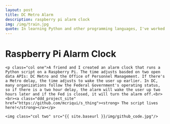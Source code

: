 ```yaml
---
layout: post
title: DC Metro Alarm
description: raspberry pi alarm clock
img: /img/train.jpg
quote: In learning Python and other programming languages, I've worked on some fun side projects.
---
```


<div>
	<h1 class="project-description-title">Raspberry Pi Alarm Clock</h1>
		<!-- div class="img_row ddd_align"> -->
		
	<p class="col one">A friend and I created an alarm clock that runs a Python script on a Raspberry Pi. The time adjusts basded on two open data APIs: DC Metro and the Office of Personnel Management. If there's a Metro delay, the time adjusts to wake the user up earlier. In DC, many organizations follow the Federal Government's operating status, so if there is a two hour delay, the alarm will wake the user up two hours later and if the Fed is closed, it will turn the alarm off.<br><br><a class="ddd_project_site" href="https://github.com/mcriqui/s_thing"><strong> The script lives here!</strong></a></p> 

	<img class="col two" src="{{ site.baseurl }}/img/github_code.jpg"/>
<div>